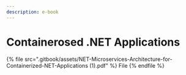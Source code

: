 ```yaml
---
description: e-book
---
```


# Containerosed .NET Applications

{% file src=".gitbook/assets/NET-Microservices-Architecture-for-Containerized-NET-Applications (1).pdf" %}
File
{% endfile %}
